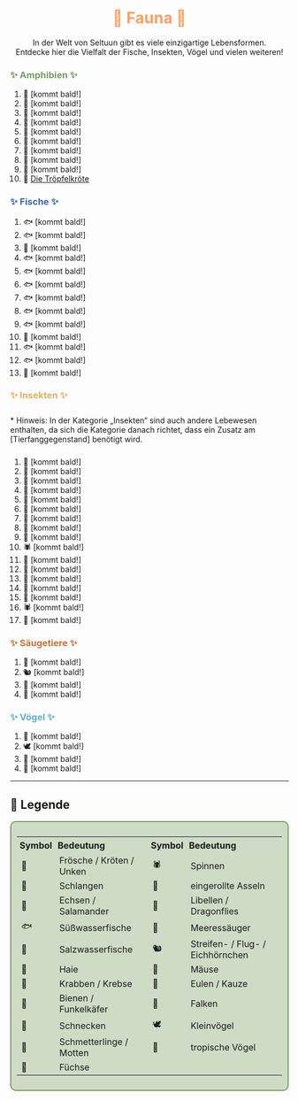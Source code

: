 
<h1 style="color:rgb(255, 158, 94); text-align: center;">🌱 Fauna 🌱</h1>

<div style="text-align: center;">
In der Welt von Seltuun gibt es viele einzigartige Lebensformen.<br>
Entdecke hier die Vielfalt der Fische, Insekten, Vögel und vielen weiteren!
</div>


<h3 style="color:rgb(118, 158, 94); text-align: left;">✨ Amphibien ✨</h3>

1.  🐸  [kommt bald!]
2.  🐸  [kommt bald!]
3.  🐸  [kommt bald!]
4.  🐸  [kommt bald!]
5.  🐍  [kommt bald!]
6.  🐸  [kommt bald!]
7.  🐸  [kommt bald!]
8.  🐸  [kommt bald!]
9.  🐸  [kommt bald!]
10. 🐸  [Die Tröpfelkröte](./fauna/troepfelkroete.md)


<h3 style="color:rgb(58, 103, 176); text-align: left;">✨ Fische ✨</h3>

1.  🐟  [kommt bald!]
2.  🐟  [kommt bald!]
3.  🐠  [kommt bald!]
4.  🐟  [kommt bald!]
5.  🐟  [kommt bald!]
6.  🐟  [kommt bald!]
7.  🐟  [kommt bald!]
8.  🐟  [kommt bald!]
9.  🐟  [kommt bald!]
10. 🐠  [kommt bald!]
11. 🐟  [kommt bald!]
12. 🐟  [kommt bald!]
13. 🦈  [kommt bald!]


<h3 style="color:rgb(227, 176, 99); text-align: left;">✨ Insekten ✨</h3>

<p style="display: inline-block; margin: 10px 0;">
  * Hinweis: In der Kategorie „Insekten“ sind auch andere Lebewesen enthalten, da sich die Kategorie danach richtet, dass ein Zusatz am [Tierfanggegenstand] benötigt wird.
</p>

1.  🦀  [kommt bald!]
2.  🐝  [kommt bald!]
3.  🦀  [kommt bald!]
4.  🐌  [kommt bald!]
5.  🦋  [kommt bald!]
6.  🐝  [kommt bald!]
7.  🏐  [kommt bald!]
8.  🏐  [kommt bald!]
9.  🐝  [kommt bald!]
10. 🕷️  [kommt bald!]
11. 🏐  [kommt bald!]
12. 🏐  [kommt bald!]
13. 🦋  [kommt bald!]
14. 🐉  [kommt bald!]
15. 🏐  [kommt bald!]
16. 🕷️  [kommt bald!]
17. 🦋  [kommt bald!]


<h3 style="color:rgb(198, 113, 56); text-align: left;">✨ Säugetiere ✨</h3>

1.  🐬  [kommt bald!]
2.  🐿️  [kommt bald!]
3.  🦊  [kommt bald!]
4.  🐁  [kommt bald!]


<h3 style="color:rgb(91, 176, 207); text-align: left;">✨ Vögel ✨</h3>

1.  🦉  [kommt bald!]
2.  🕊️  [kommt bald!]
3.  🦜  [kommt bald!]
4.  🦅  [kommt bald!]

---

## 📜 Legende


<div style="border: 2px solid rgb(118, 158, 94); padding: 10px; border-radius: 10px; background-color:rgba(118, 158, 94, 0.35); max-width: 600px;">
  <table style="width: auto; border-collapse: collapse;"> <!-- 100% durch auto ersetzen? -->
    <tr>
      <th style="text-align:left; padding: 5px;">Symbol</th>
      <th style="text-align:left; padding: 5px;">Bedeutung</th>
      <th style="text-align:left; padding: 5px;">Symbol</th>
      <th style="text-align:left; padding: 5px;">Bedeutung</th>
    </tr>
    <tr>
      <td>🐸</td><td>Frösche / Kröten / Unken</td>
      <td>🕷️</td><td>Spinnen</td>
    </tr>
    <tr>
      <td>🐍</td><td>Schlangen</td>
      <td>🏐</td><td>eingerollte Asseln</td>
    </tr>
    <tr>
      <td>🦎</td><td>Echsen / Salamander</td>
      <td>🐉</td><td>Libellen / Dragonflies</td>
    </tr>
    <tr>
      <td>🐟</td><td>Süßwasserfische</td>
      <td>🐬</td><td>Meeressäuger</td>
    </tr>
    <tr>
      <td>🐠</td><td>Salzwasserfische</td>
      <td>🐿️</td><td>Streifen- / Flug- / Eichhörnchen</td>
    </tr>
    <tr>
      <td>🦈</td><td>Haie</td>
      <td>🐁</td><td>Mäuse</td>
    </tr>
    <tr>
      <td>🦀</td><td>Krabben / Krebse</td>
      <td>🦉</td><td>Eulen / Kauze</td>
    </tr>
    <tr>
      <td>🐝</td><td>Bienen / Funkelkäfer</td>
      <td>🦅</td><td>Falken</td>
    </tr>
    <tr>
      <td>🐌</td><td>Schnecken</td>
      <td>🕊️</td><td>Kleinvögel</td>
    </tr>
    <tr>
      <td>🦋</td><td>Schmetterlinge / Motten</td>
      <td>🦜</td><td>tropische Vögel</td>
    </tr>
    <tr>
      <td>🦊</td><td>Füchse</td>
      <td></td><td></td>
    </tr>
  </table>
</div>
